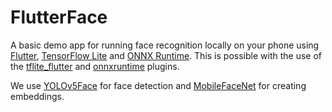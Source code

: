 # FlutterFace

A basic demo app for running face recognition locally on your phone using [Flutter](https://flutter.dev), [TensorFlow Lite](https://www.tensorflow.org/lite) and [ONNX Runtime](https://onnxruntime.ai). 
This is possible with the use of the [tflite_flutter](https://pub.dev/packages/tflite_flutter) and [onnxruntime](https://pub.dev/packages/onnxruntime) plugins. 

We use [YOLOv5Face](https://arxiv.org/abs/2105.12931) for face detection and [MobileFaceNet](https://arxiv.org/abs/1804.07573) for creating embeddings.

